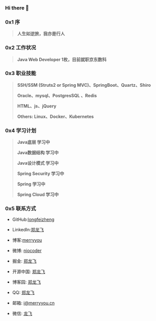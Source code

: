 ### Hi there 👋

<!--
**longfeizheng/longfeizheng** is a ✨ _special_ ✨ repository because its `README.md` (this file) appears on your GitHub profile.

Here are some ideas to get you started:

- 🔭 I’m currently working on ...
- 🌱 I’m currently learning ...
- 👯 I’m looking to collaborate on ...
- 🤔 I’m looking for help with ...
- 💬 Ask me about ...
- 📫 How to reach me: ...
- 😄 Pronouns: ...
- ⚡ Fun fact: ...
-->
### 0x1 序

> **人生如逆旅，我亦是行人**


### 0x2 工作状况

> **Java Web Developer 1枚，目前就职京东数科**

### 0x3 职业技能

> **SSH/SSM (Struts2 or Spring MVC)、SpringBoot、Quartz、Shiro**
>
> **Oracle、mysql、PostgresSQL 、Redis**
>
> **HTML、js、jQuery**
>
> **Others: Linux、Docker、Kubernetes**

### 0x4 学习计划

> **Java底层 学习中**
>  
> **Java数据结构 学习中**
> 
> **Java设计模式 学习中**
>
> **Spring Security 学习中**
>
> **Spring 学习中**
>
> **Spring Cloud 学习中**

### 0x5 联系方式

- GitHub:[longfeizheng](https://github.com/longfeizheng)

- LinkedIn:[郑龙飞](https://www.linkedin.com/in/龙飞-郑-90a383116/)

- 博客:[merryyou](http://www.merryyou.cn/)

- 微博: [niocoder](http://weibo.com/2240567614/profile?rightmod=1&wvr=6&mod=personinfo)

- 掘金: [郑龙飞](https://juejin.im/user/57732ad92e958a0056d5e00d)

- 开源中国: [郑龙飞](https://my.oschina.net/merryyou)

- 博客园: [郑龙飞](https:/http://www.cnblogs.com/merryyou/)

- QQ: [郑龙飞](tencent://message/?uin=837691512&Site=121ask.com&Meu=yes)

- 邮箱: [i@merryyou.cn](mailto:i@merryyou.cn)

- 微信: [龙飞](https://raw.githubusercontent.com/longfeizheng/longfeizheng.github.io/master/images/wechat/weixin.png)
